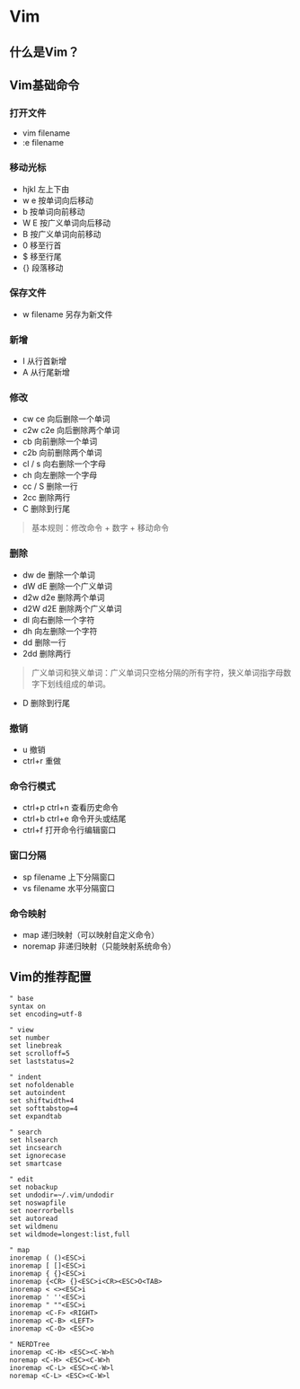 # Vim

## 什么是Vim？

## Vim基础命令

### 打开文件

- vim filename
- :e filename


### 移动光标

- hjkl 左上下由
- w e 按单词向后移动
- b 按单词向前移动
- W E 按广义单词向后移动
- B 按广义单词向前移动
- 0 移至行首
- $ 移至行尾
- {} 段落移动

### 保存文件

- w filename 另存为新文件

### 新增

- I 从行首新增
- A 从行尾新增

### 修改

- cw ce 向后删除一个单词
- c2w c2e 向后删除两个单词
- cb 向前删除一个单词
- c2b 向前删除两个单词
- cl / s 向右删除一个字母
- ch 向左删除一个字母
- cc / S 删除一行
- 2cc 删除两行
- C 删除到行尾

> 基本规则：修改命令 + 数字 + 移动命令

### 删除

- dw de 删除一个单词
- dW dE 删除一个广义单词
- d2w d2e 删除两个单词
- d2W d2E 删除两个广义单词
- dl 向右删除一个字符
- dh 向左删除一个字符
- dd 删除一行
- 2dd 删除两行

> 广义单词和狭义单词：广义单词只空格分隔的所有字符，狭义单词指字母数字下划线组成的单词。

- D 删除到行尾

### 撤销

- u 撤销
- ctrl+r 重做

### 命令行模式

- ctrl+p ctrl+n 查看历史命令
- ctrl+b ctrl+e 命令开头或结尾
- ctrl+f 打开命令行编辑窗口

### 窗口分隔

- sp filename 上下分隔窗口
- vs filename 水平分隔窗口

### 命令映射

- map 递归映射（可以映射自定义命令）
- noremap 非递归映射（只能映射系统命令）



## Vim的推荐配置

```
" base 
syntax on
set encoding=utf-8

" view 
set number
set linebreak
set scrolloff=5
set laststatus=2

" indent 
set nofoldenable
set autoindent
set shiftwidth=4 
set softtabstop=4 
set expandtab

" search 
set hlsearch
set incsearch
set ignorecase
set smartcase

" edit 
set nobackup
set undodir=~/.vim/undodir
set noswapfile
set noerrorbells
set autoread
set wildmenu
set wildmode=longest:list,full

" map
inoremap ( ()<ESC>i
inoremap [ []<ESC>i
inoremap { {}<ESC>i
inoremap {<CR> {}<ESC>i<CR><ESC>O<TAB>
inoremap < <><ESC>i
inoremap ' ''<ESC>i
inoremap " ""<ESC>i
inoremap <C-F> <RIGHT>
inoremap <C-B> <LEFT>
inoremap <C-O> <ESC>o

" NERDTree 
inoremap <C-H> <ESC><C-W>h
noremap <C-H> <ESC><C-W>h
inoremap <C-L> <ESC><C-W>l
noremap <C-L> <ESC><C-W>l
```

